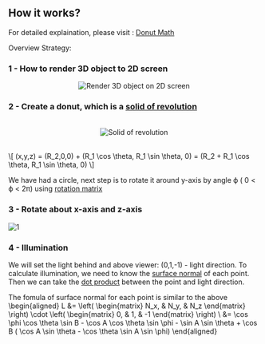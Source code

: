 
<script type="text/javascript" async src="https://cdnjs.cloudflare.com/ajax/libs/mathjax/2.7.0/MathJax.js?config=TeX-AMS-MML_HTMLorMML"></script>

## How it works?

For detailed explaination, please visit : <a href="https://www.a1k0n.net/2011/07/20/donut-math.html">Donut Math</a>

Overview Strategy: 
### 1 - How to render 3D object to 2D screen 

<div style="display:flex; justify-content:center">
<img src="https://www.a1k0n.net/img/perspective.png" alt="Render 3D object on 2D screen">
</div>

### 2 - Create a donut, which is a [solid of revolution](https://en.wikipedia.org/wiki/Solid_of_revolution)
<br/>

<div style="display:flex; justify-content:center">
<img src="https://www.a1k0n.net/img/torusxsec.png" alt="Solid of revolution">
</div>
<br/>

<p>\[
(x,y,z) = (R_2,0,0) + (R_1 \cos \theta, R_1 \sin \theta, 0) = (R_2 + R_1 \cos \theta, R_1 \sin \theta, 0)
\]</p>

We have had a circle, next step is to rotate it around y-axis by angle ϕ ( 0 < ϕ < 2π) using [rotation matrix](https://en.wikipedia.org/wiki/Rotation_matrix) 

### 3 - Rotate about x-axis and z-axis
<img src="https://i.ibb.co/VDYQfhB/1.png" alt="1" border="0">
<br>

### 4 - Illumination
We will set the light behind and above viewer: (0,1,-1) - light direction.
To calculate illumination, we need to know the [surface normal](https://en.wikipedia.org/wiki/Normal_(geometry)) of each point. Then we can take the [dot product](https://en.wikipedia.org/wiki/Dot_product) between the point and light direction.

The fomula of surface normal for each point is similar to the above
\begin{aligned}
L &amp;=
\left( \begin{matrix}
N_x, &amp;
N_y, &amp;
N_z \end{matrix} \right)
\cdot
\left( \begin{matrix}
0, &amp;
1, &amp;
-1 \end{matrix} \right)
\\
&amp;= 
\cos \phi \cos \theta \sin B - \cos A \cos \theta \sin \phi - \sin A \sin \theta + 
 \cos B ( \cos A \sin \theta - \cos \theta \sin A \sin \phi)
\end{aligned}